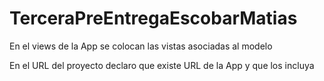 # TerceraPreEntregaEscobarMatias

En el views de la App se colocan las vistas asociadas al modelo

En el URL del proyecto declaro que existe URL de la App y que los incluya